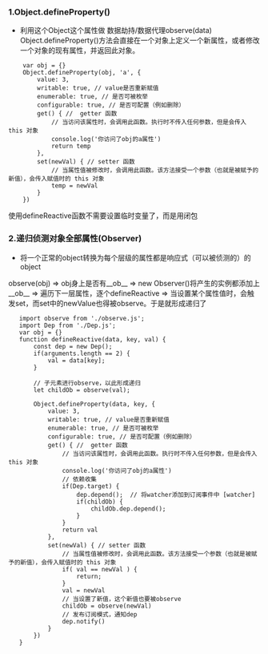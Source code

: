 ### 1.Object.defineProperty()
 * 利用这个Object这个属性做 数据劫持/数据代理observe(data)
   Object.defineProperty()方法会直接在一个对象上定义一个新属性，或者修改
一个对象的现有属性，并返回此对象。
```
    var obj = {}
    Object.defineProperty(obj, 'a', {
        value: 3,
        writable: true, // value是否重新赋值
        enumerable: true, // 是否可被枚举
        configurable: true, // 是否可配置（例如删除）
        get() { //  getter 函数
            // 当访问该属性时，会调用此函数。执行时不传入任何参数，但是会传入 this 对象
            console.log('你访问了obj的a属性')
            return temp
        },
        set(newVal) { // setter 函数
            // 当属性值被修改时，会调用此函数。该方法接受一个参数（也就是被赋予的新值），会传入赋值时的 this 对象
            temp = newVal
        }
    })
```
使用defineReactive函数不需要设置临时变量了，而是用闭包
### 2.递归侦测对象全部属性(Observer)
 * 将一个正常的object转换为每个层级的属性都是响应式（可以被侦测的）的object
 
 observe(obj) => obj身上是否有__ob__ => new Observer()将产生的实例都添加上__ob__ => 遍历下一层属性，逐个defineReactive  => 当设置某个属性值时，会触发set，而set中的newValue也得被observe。于是就形成递归了
 ```
    import observe from './observe.js';
    import Dep from './Dep.js';
    var obj = {}
    function defineReactive(data, key, val) {
        const dep = new Dep();
        if(arguments.length == 2) {
            val = data[key];
        }

        // 子元素进行observe，以此形成递归
        let childOb = observe(val);

        Object.defineProperty(data, key, {
            value: 3,
            writable: true, // value是否重新赋值
            enumerable: true, // 是否可被枚举
            configurable: true, // 是否可配置（例如删除）
            get() { //  getter 函数
                // 当访问该属性时，会调用此函数。执行时不传入任何参数，但是会传入 this 对象
                console.log('你访问了obj的a属性')
                // 依赖收集
                if(Dep.target) {
                    dep.depend();  // 将watcher添加到订阅事件中 [watcher]
                    if(childOb) {
                        childOb.dep.depend();
                    }
                }
                return val
            },
            set(newVal) { // setter 函数
                // 当属性值被修改时，会调用此函数。该方法接受一个参数（也就是被赋予的新值），会传入赋值时的 this 对象
                if( val == newVal ) {
                    return;
                }
                val = newVal
                // 当设置了新值，这个新值也要被observe
                childOb = observe(newVal)
                // 发布订阅模式，通知dep
                dep.notify()
            }
        }) 
    }
 ```


